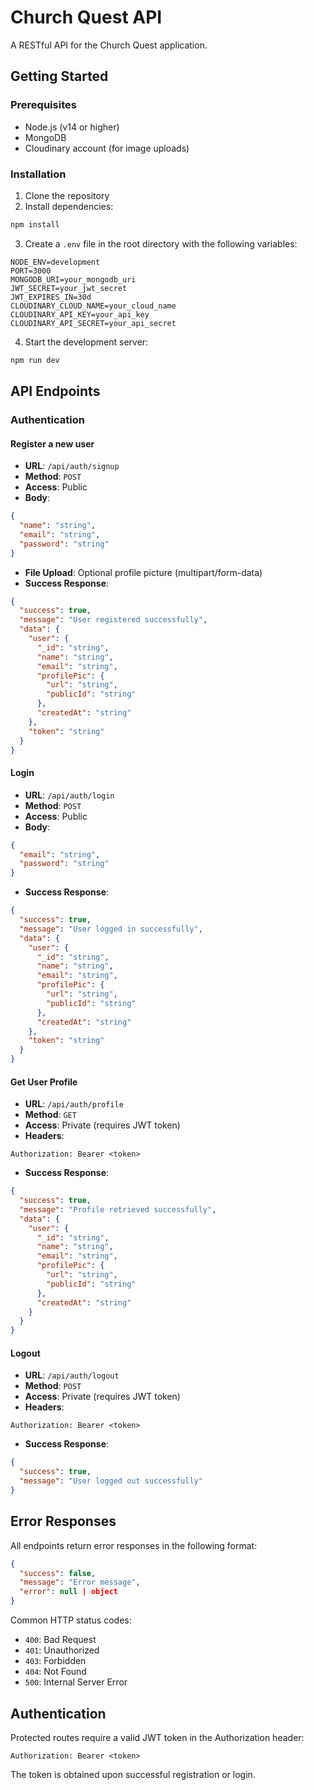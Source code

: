 # Church Quest API

A RESTful API for the Church Quest application.

## Getting Started

### Prerequisites

- Node.js (v14 or higher)
- MongoDB
- Cloudinary account (for image uploads)

### Installation

1. Clone the repository
2. Install dependencies:
```bash
npm install
```
3. Create a `.env` file in the root directory with the following variables:
```env
NODE_ENV=development
PORT=3000
MONGODB_URI=your_mongodb_uri
JWT_SECRET=your_jwt_secret
JWT_EXPIRES_IN=30d
CLOUDINARY_CLOUD_NAME=your_cloud_name
CLOUDINARY_API_KEY=your_api_key
CLOUDINARY_API_SECRET=your_api_secret
```

4. Start the development server:
```bash
npm run dev
```

## API Endpoints

### Authentication

#### Register a new user
- **URL**: `/api/auth/signup`
- **Method**: `POST`
- **Access**: Public
- **Body**:
```json
{
  "name": "string",
  "email": "string",
  "password": "string"
}
```
- **File Upload**: Optional profile picture (multipart/form-data)
- **Success Response**: 
```json
{
  "success": true,
  "message": "User registered successfully",
  "data": {
    "user": {
      "_id": "string",
      "name": "string",
      "email": "string",
      "profilePic": {
        "url": "string",
        "publicId": "string"
      },
      "createdAt": "string"
    },
    "token": "string"
  }
}
```

#### Login
- **URL**: `/api/auth/login`
- **Method**: `POST`
- **Access**: Public
- **Body**:
```json
{
  "email": "string",
  "password": "string"
}
```
- **Success Response**:
```json
{
  "success": true,
  "message": "User logged in successfully",
  "data": {
    "user": {
      "_id": "string",
      "name": "string",
      "email": "string",
      "profilePic": {
        "url": "string",
        "publicId": "string"
      },
      "createdAt": "string"
    },
    "token": "string"
  }
}
```

#### Get User Profile
- **URL**: `/api/auth/profile`
- **Method**: `GET`
- **Access**: Private (requires JWT token)
- **Headers**:
```
Authorization: Bearer <token>
```
- **Success Response**:
```json
{
  "success": true,
  "message": "Profile retrieved successfully",
  "data": {
    "user": {
      "_id": "string",
      "name": "string",
      "email": "string",
      "profilePic": {
        "url": "string",
        "publicId": "string"
      },
      "createdAt": "string"
    }
  }
}
```

#### Logout
- **URL**: `/api/auth/logout`
- **Method**: `POST`
- **Access**: Private (requires JWT token)
- **Headers**:
```
Authorization: Bearer <token>
```
- **Success Response**:
```json
{
  "success": true,
  "message": "User logged out successfully"
}
```

## Error Responses

All endpoints return error responses in the following format:

```json
{
  "success": false,
  "message": "Error message",
  "error": null | object
}
```

Common HTTP status codes:
- `400`: Bad Request
- `401`: Unauthorized
- `403`: Forbidden
- `404`: Not Found
- `500`: Internal Server Error

## Authentication

Protected routes require a valid JWT token in the Authorization header:
```
Authorization: Bearer <token>
```

The token is obtained upon successful registration or login.
